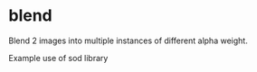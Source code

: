# blend
Blend 2 images into multiple instances of different alpha weight.

Example use of sod library
